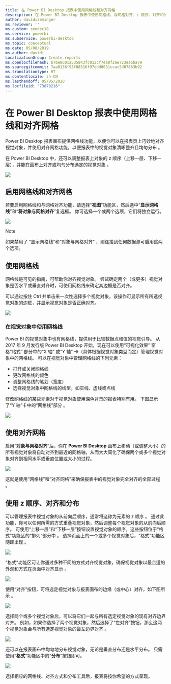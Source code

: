 ```yaml
---
title: 在 Power BI Desktop 报表中使用网格线和对齐网格
description: 在 Power BI Desktop 报表中使用网格线、与网格对齐、z 顺序、对齐和分布
author: davidiseminger
ms.reviewer: ''
ms.custom: seodec18
ms.service: powerbi
ms.subservice: powerbi-desktop
ms.topic: conceptual
ms.date: 05/08/2019
ms.author: davidi
LocalizationGroup: Create reports
ms.openlocfilehash: b7be8601a535843fc012cf7ea0f2ae723ea6ba79
ms.sourcegitcommit: 7aa0136f93f88516f97ddd8031ccac5d07863b92
ms.translationtype: HT
ms.contentlocale: zh-CN
ms.lasthandoff: 05/05/2020
ms.locfileid: "73878216"
---
```

# <a name="use-gridlines-and-snap-to-grid-in-power-bi-desktop-reports"></a>在 Power BI Desktop 报表中使用网格线和对齐网格
Power BI Desktop 报表画布提供网格线功能，以便你可以在报表页上巧妙地对齐视觉对象，并使用对齐网格功能，以便报表中的视觉对象清晰整齐且均匀分布  。

在 Power BI Desktop 中，还可以调整报表上对象的 z 顺序（上移一层、下移一层），并能在画布上对齐或均匀分布选定的视觉对象  。

![](media/desktop-gridlines-snap-to-grid/snap-to-grid_0.png)

## <a name="enabling-gridlines-and-snap-to-grid"></a>启用网格线和对齐网格
若要启用网格线和与网格对齐功能，请选择“**视图**”功能区，然后选中“**显示网格线**”和“**将对象与网格对齐**”复选框。 你可选择一个或两个选项，它们将独立运行。

![](media/desktop-gridlines-snap-to-grid/snap-to-grid_1.png)

> [!NOTE]
> 如果禁用了  “显示网格线”和“对象与网格对齐”  ，则连接到任何数据源可启用这两个选项。

## <a name="using-gridlines"></a>使用网格线
网格线是可见的指南，可帮助你对齐视觉对象。 尝试确定两个（或更多）视觉对象是否水平或垂直对齐时，可使用网格线来确定其边框是否对齐。

可以通过按住 Ctrl 并单击来一次性选择多个视觉对象，该操作可显示所有所选视觉对象的边框，并显示视觉对象是否正确对齐。

![](media/desktop-gridlines-snap-to-grid/snap-to-grid_2.png)

### <a name="using-gridlines-inside-visuals"></a>在视觉对象中使用网格线
Power BI 的视觉对象中也有网格线，提供用于比较数据点和值的视觉引导。 从 2017 年 9 月发行版 Power BI Desktop  开始，现在可以使用“可视化效果”  窗格“格式”  部分中的“X 轴”  或“Y 轴”  卡（具体根据视觉对象类型而定）管理视觉对象中的网格线。 可以在视觉对象中管理网格线的下列元素：

* 打开或关闭网格线
* 更改网格线的颜色
* 调整网格线的笔划（宽度）
* 选择视觉对象中网格线的线型，如实线、虚线或点线

修改网格线的某些元素对于视觉对象使用深色背景的报表特别有用。 下图显示了“Y 轴”卡中的“网格线”部分   。

![](media/desktop-gridlines-snap-to-grid/snap-to-grid_9.png)

## <a name="using-snap-to-grid"></a>使用对齐网格
启用“**对象与网格对齐**”后，你在 **Power BI Desktop** 画布上移动（或调整大小）的所有视觉对象将自动对齐到最近的网格轴，从而大大简化了确保两个或多个视觉对象对齐到相同水平或垂直位置或大小的过程。

![](media/desktop-gridlines-snap-to-grid/snap-to-grid_3.png)

这就是使用“网格线”和“对齐网格”来确保报表中的视觉对象完全对齐的全部过程   。

## <a name="using-z-order-align-and-distribute"></a>使用 z 顺序、对齐和分布
可以管理报表中视觉对象的从前向后顺序，通常将这称为元素的 z 顺序  。 通过此功能，你可以任何所需的方式重叠视觉对象，然后调整每个视觉对象的从前向后顺序。 可使用“上移一层”和“下移一层”按钮设置视觉对象的顺序，这些按钮位于“格式”功能区的“排列”部分中     。 选择页面上的一个或多个视觉对象后，“格式”功能区随即出现  。

![](media/desktop-gridlines-snap-to-grid/snap-to-grid_4.png)

“格式”功能区可让你通过多种不同的方式对齐视觉对象，确保视觉对象以最合适的外观和方式在页面中对齐显示  。

![](media/desktop-gridlines-snap-to-grid/snap-to-grid_5.png)

使用“对齐”按钮，可将选定视觉对象与报表画布的边缘（或中心）对齐，如下图所示  。

![](media/desktop-gridlines-snap-to-grid/snap-to-grid_6.png)

选择两个或多个视觉对象后，可以将它们一起与所有选定视觉对象的现有对齐边界对齐。 例如，如果你选择了两个视觉对象，然后选择了“左对齐”按钮，那么这两个视觉对象会与所有选定视觉对象的最左边界对齐  。

![](media/desktop-gridlines-snap-to-grid/snap-to-grid_7.png)

还可以在报表画布中均匀地分布视觉对象，无论是垂直分布还是水平分布。 只需使用“**格式**”功能区中的“**分布**”按钮即可。

![](media/desktop-gridlines-snap-to-grid/snap-to-grid_8.png)

选择相应的网格线、对齐方式和分布工具后，报表将按你希望的方式呈现。

